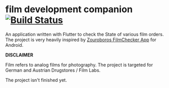 # film development companion [![Build Status](https://travis-ci.org/felixwoestmann/film_development_companion.svg?branch=master)](https://travis-ci.org/felixwoestmann/film_development_companion)

An application written with Flutter to check the State of various film orders.
The project is very heavily inspired by [Zouroboros FilmChecker App](https://github.com/zouroboros/filmchecker) for Android.

**DISCLAIMER**

Film refers to analog films for photography. The project is targeted for German and Austrian Drugstores / Film Labs.

The project isn't finished yet.
